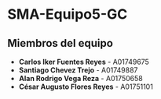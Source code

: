 # SMA-Equipo5-GC

## Miembros del equipo

- **Carlos Iker Fuentes Reyes** - A01749675
- **Santiago Chevez Trejo** - A01749887
- **Alan Rodrigo Vega Reza** - A01750658
- **César Augusto Flores Reyes** - A01751101
